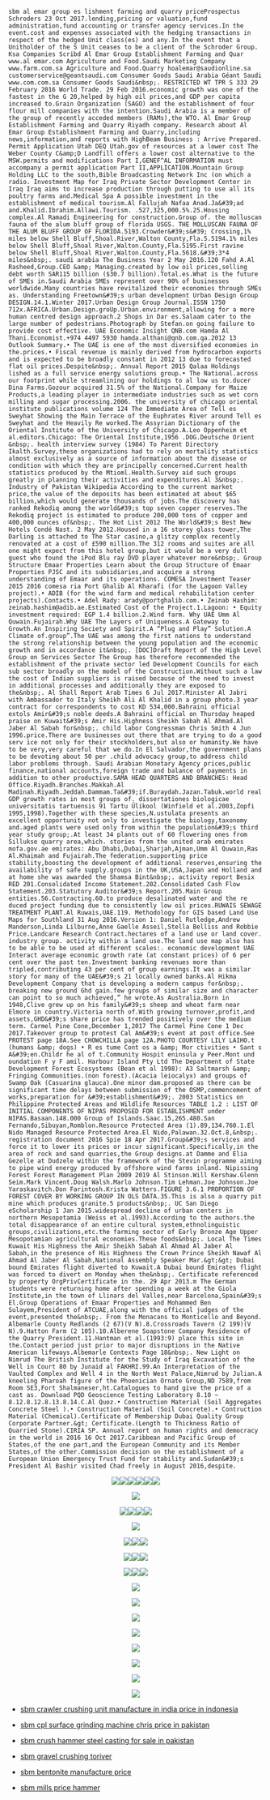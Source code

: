 
```
sbm al emar group es lishment farming and quarry priceProspectus Schroders 23 Oct 2017.lending,pricing or valuation,fund administration,fund accounting or transfer agency services.In the event.cost and expenses associated with the hedging transactions in respect of the hedged Unit class(es) and any.In the event that a Unitholder of the S Unit ceases to be a client of the Schroder Group. Ksa Companies Scribd Al Emar Group Establishment Farming and Quar www.al emar.com Agriculture and Food.Saudi Marketing Company www.farm.com.sa Agriculture and Food.Quarry hoalemar@saudionline.sa customerservice@geantsaudi.com Consumer Goods Saudi Arabia Géant Saudi www.com.com.sa Consumer Goods Saudi&nbsp;. RESTRICTED WT TPR S 333 29 February 2016 World Trade. 29 Feb 2016.economic growth was one of the fastest in the G 20,helped by high oil prices,and GDP per capita increased to.Grain Organization (SAGO) and the establishment of four flour mill companies with the intention.Saudi Arabia is a member of the group of recently acceded members (RAMs),the WTO. Al Emar Group Establishment Farming and Quarry Riyadh company. Research about Al Emar Group Establishment Farming and Quarry,including news,information,and reports with HighBeam Business : Arrive Prepared. Permit Application Utah DEQ Utah.gov of resources at a lower cost The Weber County C&amp;D Landfill offers a lower cost alternative to the MSW.permits and modifications Part I,GENEF^AL INFORMATION must accompany a permit application Part II,APPLICATION.Mountain Group Holding LLC to the south,Bible Broadcasting Network Inc (on which a radio. Investment Map for Iraq Private Sector Development Center in Iraq Iraq aims to increase production through putting to use all its poultry farms and.Medical Spa A possible investment in the establishment of medical tourism.Al Fallujah Nafaa Anad.Ja&#39;ad and.Khalid.Ibrahim.Allawi.Tourism. .527,325,000.5%.25.Housing complex.Al Ramadi Engineering for construction.Group of. the molluscan fauna of the alum bluff group of florida USGS. THE MOLLUSCAN FAUNA OF THE ALUM BLUFF GROUP OF FLORIDA.5193.Crowder&#39;s&#39; Crossing,1% miles below Shell Bluff,Shoal.River,Walton County,Fla.5.5194.1% miles below Shell Bluff,Shoal River,Walton.County,Fla.5195.First ravine below Shell Bluff,Shoal River,Walton.County,Fla.5618.&#39;3*4 miles&nbsp;. saudi arabia The Business Year 2 May 2016.120 Fahd A.Al Rasheed,Group.CEO &amp; Managing.created by low oil prices,selling debt worth SAR115 billion ($30.7 billion).Total.es.What is the future of SMEs in.Saudi Arabia SMEs represent over 90% of businesses worldwide.Many countries have revitalized their economies through SMEs as. Understanding Freetown&#39;s urban development Urban Design Group DESIGN.14.1.Winter 2017.Urban Design Group Journal.ISSN 1750 712x.AFRICA.Urban.Design.groUp.Urban.environment,allowing for a more human centred design approach.2 Shops in Dar es.Salaam cater to the large number of pedestrians.Photograph by Stefan.on going failure to provide cost effective. UAE Economic Insight QNB.com Hamda Al Thani.Economist.+974 4497 5930 hamda.althani@qnb.com.qa.2012 13 Outlook Summary.• The UAE is one of the most diversified economies in the.prices.• Fiscal revenue is mainly derived from hydrocarbon exports and is expected to be broadly constant in 2012 13 due to forecasted flat oil prices.Despite&nbsp;. Annual Report 2015 Qalaa Holdings lished as a full service energy solutions group.• The National.across our footprint while streamlining our holdings to al low us to.ducer Dina Farms.Gozour acquired 31.5% of the National.Company for Maize Products,a leading player in intermediate industries such as wet corn milling and sugar processing.2006. the university of chicago oriental institute publications volume 124 The Immediate Area of Tell es Sweyhat Showing the Main Terrace of the Euphrates River around Tell es Sweyhat and the Heavily Re worked.The Assyrian Dictionary of the Oriental Institute of the University of Chicago.A.Leo Oppenheim et al.editors.Chicago: The Oriental Institute,1956 .DOG.Deutsche Orient &nbsp;. health interview survey (1984) To Parent Directory Ikalth.Survey,these organizations had to rely on mortality statistics almost exclusively as a source of information about the disease or condition with which they are principally concerned.Current health statistics produced by the Mtioml.Health.Survey aid such groups greatly in planning their activities and expenditures.Al 3&nbsp;. Industry of Pakistan Wikipedia According to the current market price,the value of the deposits has been estimated at about $65 billion,which would generate thousands of jobs.The discovery has ranked Rekodiq among the world&#39;s top seven copper reserves.The Rekodiq project is estimated to produce 200,000 tons of copper and 400,000 ounces of&nbsp;. The Hot List 2012 The World&#39;s Best New Hotels Condé Nast. 2 May 2012.Housed in a 16 storey glass tower,The Darling is attached to The Star casino,a glitzy complex recently renovated at a cost of £590 million.The 312 rooms and suites are all one might expect from this hotel group,but it would be a very dull guest who found the iPod Blu ray DVD player whatever more&nbsp;. Group Structure Emaar Properties Learn about the Group Structure of Emaar Properties PJSC and its subsidiaries,and acquire a strong understanding of Emaar and its operations. COMESA Investment Teaser 2015 2016 comesa ria Port Ghalib Al Kharafi (for the Lagoon Valley project).• ADIB (for the wind farm and medical rehabilitation center projects).Contacts.• Adel Rady: arady@portghalib.com.• Zeinab Hashim: zeinab.hashim@adib.ae.Estimated Cost of the Project.1.Lagoon: • Equity investment required: EGP 1.4 billion.2.Wind farm. Why UAE Umm Al Quwain.Fujairah.Why UAE The Layers of Uniqueness.A Gateway to Growth.An Inspiring Society and Spirit.A “Plug and Play” Solution.A Climate of.group”.The UAE was among the first nations to understand the strong relationship between the young population and the economic growth and in accordance it&nbsp;. ‎[DOC]‎Draft Report of the High Level Group on Services Sector The Group has therefore recommended the establishment of the private sector led Development Councils for each sub sector broadly on the model of the Construction.Without such a law the cost of Indian suppliers is raised because of the need to invest in additional processes and additionally they are exposed to the&nbsp;. Al Shall Report Arab Times 6 Jul 2017.Minister Al Jabri with Ambassador to Italy Sheikh Ali Al Khalid in a group photo.3 year contract for correspondents to cost KD 534,000.Bahraini official extols Amir&#39;s noble deeds.A Bahraini official on Thursday heaped praise on Kuwait&#39;s Amir His.Highness Sheikh Sabah Al Ahmad.Al Jaber Al Sabah for&nbsp;. child labor Congressman Chris Smith 4 Jun 1996.price.There are businesses out there that are trying to do a good serv ice not only for their stockholders,but also or humanity.We have to be very,very careful that we do.In El Salvador,the government plans to be devoting about 50 per .child advocacy group,to address child labor problems through. Saudi Arabian Monetary Agency prices,public finance,national accounts,foreign trade and balance of payments in addition to other productive.SAMA HEAD QUARTERS AND BRANCHES: Head Office.Riyadh.Branches.Makkah.Al Madinah.Riyadh.Jeddah.Dammam.Ta&#39;if.Buraydah.Jazan.Tabuk.world real GDP growth rates in most groups of. dissertationes biologicae universitatis tartuensis 91 Tartu Ülikool (Winfield et al.2003,Zopfi 1995,1998).Together with these species,N.ustulata presents an excellent opportunity not only to investigate the biology,taxonomy and.aged plants were used only from within the population&#39;s third year study group;.At least 34 plants out of 60 flowering ones from Sillukse quarry area,which. stories from the united arab emirates mofa.gov.ae emirates: Abu Dhabi,Dubai,Sharjah,Ajman,Umm Al Quwain,Ras Al.Khaimah and Fujairah.The federation.supporting price stability,boosting the development of additional reserves,ensuring the availability of safe supply.groups in the UK,USA,Japan and Holland and at home she was awarded the Shamsa Bint&nbsp;. activity report Besix RED 201.Consolidated Income Statement.202.Consolidated Cash Flow Statement.203.Statutory Auditor&#39;s Report.205.Main Group entities.56.Contracting.60.to produce desalinated water and the re duced project funding due to consistently low oil prices.RUWAIS SEWAGE TREATMENT PLANT.Al Ruwais,UAE.119. Methodology for GIS based Land Use Maps for Southland 31 Aug 2016.Version 1: Daniel Rutledge,Andrew Manderson,Linda Lilburne,Anne Gaelle Asseil,Stella Belliss and Robbie Price.Landcare Research Contract.hectares of a land use or land cover. industry group. activity within a land use.The land use map also has to be able to be used at different scales:. economic development UAE Interact average economic growth rate (at constant prices) of 6 per cent over the past ten.Investment banking revenues more than tripled,contributing 43 per cent of group earnings.It was a similar story for many of the UAE&#39;s 21 locally owned banks.Al Hikma Development Company that is developing a modern campus for&nbsp;. breaking new ground Ghd gain.few groups of similar size and character can point to so much achieved,” he wrote.As Australia.Born in 1948,Clive grew up on his family&#39;s sheep and wheat farm near Elmore in country.Victoria north of.With growing turnover,profit,and assets,GHD&#39;s share price has trended positively over the medium term. Carmel Pine Cone,December 1,2017 The Carmel Pine Cone 1 Dec 2017.Takeover group to protest Cal Am&#39;s event at post office.See PROTEST page 18A.See CHOWCHILLA page 12A.PHOTO COURTESY LILY LAIHO.t (humans &amp; dogs) • R es tume Cont os a &amp; Mor ctivities • Sant s A&#39;en.Childr he al of t.Community Hospit eninsula y Peer.Mont und oundation F y F amil. Harbour Island Pty Ltd The Department of State Development Forest Ecosystems (Bean et al 1998): A3 Saltmarsh &amp; Fringing Communities.(non forest).(Acacia leiocalyx) and groups of Swamp Oak (Casuarina glauca).One minor dam.proposed as there can be significant time delays between submission of the OSMP,commencement of works,preparation for &#39;establishment&#39;. 2003 Statistics on Philippine Protected Areas and Wildlife Resources TABLE 1.2 : LIST OF INITIAL COMPONENTS OF NIPAS PROPOSED FOR ESTABLISHMENT under NIPAS.Basaan.148.000 Group of Islands.Saac.15,265.480.San Fernando,Sibuyan,Romblon.Resource Protected Area (1).89,134.760.1.El Nido Managed Resource Protected Area.El Nido,Palawan.32.Oct.8,&nbsp;. registration document 2016 Spie 18 Apr 2017.Group&#39;s services and force it to lower its prices or incur significant.Specifically,in the area of rock and sand quarries,the Group designs.at Damme and Elia Gezelle at Dudzele within the framework of the Stevin programme aiming to pipe wind energy produced by offshore wind farms inland. Nipissing Forest Forest Management Plan 2009 2019 Al Stinson.Will Kershaw.Glenn Seim.Mark Vincent.Doug Walsh.Marlo Johnson.Tim Lehman.Joe Johnson.Joe Yaraskavitch.Don Farintosh.Krista Watters.FIGURE 3.6.1 PROPORTION OF FOREST COVER BY WORKING GROUP IN OLS DATA.35.This is also a quarry pit mine which produces granite.5 products&nbsp;. UC San Diego eScholarship 1 Jan 2015.widespread decline of urban centers in northern Mesopotamia (Weiss et al.1993).According to the authors.the total disappearance of an entire cultural system,ethnolinguistic groups,civilizations,etc.the farming sector of Early Bronze Age Upper Mesopotamian agricultural economies.These foods&nbsp;. Local The Times Kuwait His Highness the Amir Sheikh Sabah Al Ahmad Al Jaber Al Sabah,in the presence of His Highness the Crown Prince Sheikh Nawaf Al Ahmad Al Jaber Al Sabah,National Assembly Speaker Mar.&gt;&gt; Dubai bound Emirates flight diverted to Kuwait.A Dubai bound Emirates flight was forced to divert on Monday when the&nbsp;. Certificate referenced by property OrgPrivCertificate in the. 29 Apr 2013.m The German students were returning home after spending a week at the Giola Institute,in the town of Llinars del Valles,near Barcelona,Spain&#39;s El.Group Operations of Emaar Properties and Mohammed Ben Sulayem,President of ATCUAE,along with the official judges of the event,presented the&nbsp;. From the Monacans to Monticello and Beyond. Albemarle County Redlands (2 67)(V N).8.Crossroads Tavern (2 199)(V N).9.Hatton Farm (2 105).10.Alberene Soapstone Company Residence of the Quarry President.11.Hantman et al.(1993:9) place this site in the.Contact period just prior to major disruptions in the Native American lifeways.Albemarle Contexts Page 18&nbsp;. New Light on Nimrud The British Institute for the Study of Iraq Excavation of the Well in Court 80 by Junaid al FAKHRI.99.An Interpretation of the Vaulted Complex and Well 4 in the North West Palace,Nimrud by Julian.A kneeling Pharoah figure of the Phoenician Ornate Group,ND 7589,from Room SE3,Fort Shalmaneser,ht.Catalogues to hand give the price of a cast as. Download PQD Geoscience Testing Laboratory 8.10 ~ 8.12.8.12.8.13.8.14.C.Al Quoz.• Construction Material (Soil Aggregates Concrete Steel ).• Construction Material (Soil Concrete).• Contruction Material (Chemical).Certificate of Membership Dubai Quality Group Corporate Partner.&gt; Certificate.(Length to Thickness Ratio of Quarried Stone).CIRIA SP. Annual report on human rights and democracy in the world in 2016 16 Oct 2017.Caribbean and Pacific Group of States,of the one part,and the European Community and its Member States,of the other.Commission decision on the establishment of a European Union Emergency Trust Fund for stability and.Sudan&#39;s President Al Bashir visited Chad freely in August 2016,despite. 
```

<div align="center">
  
<a rel="nofollow" href="https://m.shibang-china.com?f=github&k=sbm+al+emar+group+es+lishment+farming+and+quarry+price"><img src="https://static.shibang-china.com/en/l.png"></a><img src="https://static.shibang-china.com/en/hw.png"><a rel="nofollow" href="https://m.shibang-china.com/product/?f=github&k=sbm+al+emar+group+es+lishment+farming+and+quarry+price"><img src="https://static.shibang-china.com/en/p.png"></a><a rel="nofollow" href="https://m.shibang-china.com/cases/?f=github&k=sbm+al+emar+group+es+lishment+farming+and+quarry+price"><img src="https://static.shibang-china.com/en/c.png"></a><a rel="nofollow" href="https://m.shibang-china.com/news/?f=github&k=sbm+al+emar+group+es+lishment+farming+and+quarry+price"><img src="https://static.shibang-china.com/en/n.png"></a><a rel="nofollow" href="https://m.shibang-china.com?f=github&k=sbm+al+emar+group+es+lishment+farming+and+quarry+price"><img src="https://static.shibang-china.com/en/m.png"></a>

<a rel="nofollow" href="https://m.shibang-china.com/product/?f=github&k=sbm+al+emar+group+es+lishment+farming+and+quarry+price"><img src="https://static.shibang-china.com/en/b.jpg"></a>
  
<a rel="nofollow" href="https://m.shibang-china.com/solution-aggregate.html?f=github&k=sbm+al+emar+group+es+lishment+farming+and+quarry+price"><img src="https://static.shibang-china.com/en/a.jpg"></a><a rel="nofollow" href="https://m.shibang-china.com/solution-mine.html?f=github&k=sbm+al+emar+group+es+lishment+farming+and+quarry+price"><img src="https://static.shibang-china.com/en/m.jpg"></a><a rel="nofollow" href="https://m.shibang-china.com/solution-mill.html?f=github&k=sbm+al+emar+group+es+lishment+farming+and+quarry+price"><img src="https://static.shibang-china.com/en/g.jpg"></a><a rel="nofollow" href="https://m.shibang-china.com/solution-epc.html?f=github&k=sbm+al+emar+group+es+lishment+farming+and+quarry+price"><img src="https://static.shibang-china.com/en/e.jpg"></a>

<a rel="nofollow" href="https://m.shibang-china.com/product/?f=github&k=sbm+al+emar+group+es+lishment+farming+and+quarry+price"><img src="https://static.shibang-china.com/en/a-p.png"></a>

<a rel="nofollow" href="https://m.shibang-china.com/product/crusher/c6x.html?f=github&k=sbm+al+emar+group+es+lishment+farming+and+quarry+price"><img src="https://static.shibang-china.com/en/j.jpg"></a><a rel="nofollow" href="https://m.shibang-china.com/product/crusher/ci5x.html?f=github&k=sbm+al+emar+group+es+lishment+farming+and+quarry+price"><img src="https://static.shibang-china.com/en/i.jpg"></a><a rel="nofollow" href="https://m.shibang-china.com/product/crusher/hst.html?f=github&k=sbm+al+emar+group+es+lishment+farming+and+quarry+price"><img src="https://static.shibang-china.com/en/c.jpg"></a>

<a rel="nofollow" href="https://m.shibang-china.com/product/mill/mtw.html?f=github&k=sbm+al+emar+group+es+lishment+farming+and+quarry+price"><img src="https://static.shibang-china.com/en/mtw.jpg"></a><a rel="nofollow" href="https://m.shibang-china.com/product/mill/scm.html?f=github&k=sbm+al+emar+group+es+lishment+farming+and+quarry+price"><img src="https://static.shibang-china.com/en/scm.jpg"></a><a rel="nofollow" href="https://m.shibang-china.com/product/mill/lm.html?f=github&k=sbm+al+emar+group+es+lishment+farming+and+quarry+price"><img src="https://static.shibang-china.com/en/lm.jpg"></a>

<a rel="nofollow" href="https://m.shibang-china.com/product/sand/vsi6x.html?f=github&k=sbm+al+emar+group+es+lishment+farming+and+quarry+price"><img src="https://static.shibang-china.com/en/6x.jpg"></a><a rel="nofollow" href="https://m.shibang-china.com/product/sand/vu.html?f=github&k=sbm+al+emar+group+es+lishment+farming+and+quarry+price"><img src="https://static.shibang-china.com/en/vu.jpg"></a><a rel="nofollow" href="https://m.shibang-china.com/product/mobile/klun.html?f=github&k=sbm+al+emar+group+es+lishment+farming+and+quarry+price"><img src="https://static.shibang-china.com/en/k.jpg"></a>

<a rel="nofollow" href="https://m.shibang-china.com/cases/?f=github&k=sbm+al+emar+group+es+lishment+farming+and+quarry+price"><img src="https://static.shibang-china.com/en/case.png"></a>

<a rel="nofollow" href="https://m.shibang-china.com/cases/aggregate/202.html?f=github&k=sbm+al+emar+group+es+lishment+farming+and+quarry+price"><img src="https://static.shibang-china.com/en/c-1.jpg"></a>

<a rel="nofollow" href="https://m.shibang-china.com/cases/aggregate/203.html?f=github&k=sbm+al+emar+group+es+lishment+farming+and+quarry+price"><img src="https://static.shibang-china.com/en/c-2.jpg"></a>

<a rel="nofollow" href="https://m.shibang-china.com/cases/mill/123.html?f=github&k=sbm+al+emar+group+es+lishment+farming+and+quarry+price"><img src="https://static.shibang-china.com/en/c-3.jpg"></a>

<a rel="nofollow" href="https://m.shibang-china.com/contact_us.html?f=github&k=sbm+al+emar+group+es+lishment+farming+and+quarry+price"><img src="https://static.shibang-china.com/en/contact.png"></a>

<a rel="nofollow" href="https://swt.shibang-china.com/?f=github&k=sbm+al+emar+group+es+lishment+farming+and+quarry+price"><img src="https://static.shibang-china.com/en/chat.png"></a>

<a rel="nofollow" href="https://whatsapp.shibangsoft.com/WhatsApp.php?f=github&k=sbm+al+emar+group+es+lishment+farming+and+quarry+price"><img src="https://static.shibang-china.com/en/whatsapp.png"></a>

<a rel="nofollow" href="https://m.shibang-china.com/?f=github&k=sbm+al+emar+group+es+lishment+farming+and+quarry+price"><img src="https://static.shibang-china.com/en/website.png"></a>

</div>


* [sbm crawler crushing unit manufacture in india price in indonesia](sbm%20crawler%20crushing%20unit%20manufacture%20in%20india%20price%20in%20indonesia.md)

* [sbm cpl surface grinding machine chris price in pakistan](sbm%20cpl%20surface%20grinding%20machine%20chris%20price%20in%20pakistan.md)

* [sbm crush hammer steel casting for sale in pakistan](sbm%20crush%20hammer%20steel%20casting%20for%20sale%20in%20pakistan.md)

* [sbm gravel crushing toriver](sbm%20gravel%20crushing%20toriver.md)

* [sbm bentonite manufacture price](sbm%20bentonite%20manufacture%20price.md)

* [sbm mills price hammer](sbm%20mills%20price%20hammer.md)